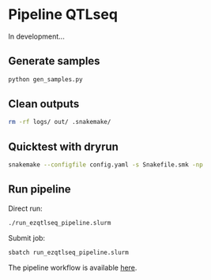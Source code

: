 # Pipeline QTLseq

In development...

## Generate samples

```bash
python gen_samples.py
```

## Clean outputs
```bash
rm -rf logs/ out/ .snakemake/
```

## Quicktest with dryrun

```bash
snakemake --configfile config.yaml -s Snakefile.smk -np
```

## Run pipeline

Direct run:

```bash
./run_ezqtlseq_pipeline.slurm
```

Submit job:

```bash
sbatch run_ezqtlseq_pipeline.slurm
```

The pipeline workflow is available [here](dag.pdf).

